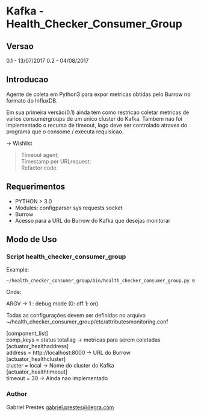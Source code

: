 # Kafka - Health_Checker_Consumer_Group

## Versao 

0.1 - 13/07/2017
0.2 - 04/08/2017

## Introducao

Agente de coleta em Python3 para expor metricas obtidas pelo Burrow no formato do InfluxDB. 

Em sua primeira versão(0.1) ainda tem como restricao coletar metricas de varios consumergroups de um unico cluster do Kafka. Tambem nao foi implementado o recurso de timeout, logo deve ser controlado atraves do programa que o consome / executa requisicao. 

-> Wishlist

> Timeout agent; <br />
> Timestamp per URLrequest;<br />
> Refactor code. <br />


## Requerimentos

* PYTHON > 3.0
* Modules: configparser sys requests socket
* Burrow
* Acesso para a URL do Burrow do Kafka que desejas monitorar

## Modo de Uso

### Script health_checker_consumer_group

Example: 

```shell
~/health_checker_consumer_group/bin/health_checker_consumer_group.py 0
```

Onde: 

   ARGV -> 1 : debug mode (0: off 1: on)

   Todas as configurações devem ser definidas no arquivo ~/health_checker_consumer_group/etc/attributesmonitoring.conf

[component_list]<br />
comp_keys = status totallag -> metricas para serem coletadas<br />
[actuator_healthaddress]<br />
address = http://localhost:8000 -> URL do Burrow<br />
[actuator_healthcluster]<br />
cluster = local -> Nome do cluster do Kafka<br />
[actuator_healthtimeout]<br />
timeout = 30 -> Ainda nao implementado<br />


### Author
Gabriel Prestes
<gabriel.prestes@ilegra.com>
